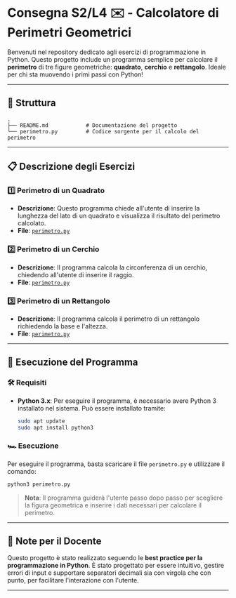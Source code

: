 # Consegna S2/L4 ✉️ - Calcolatore di Perimetri Geometrici

Benvenuti nel repository dedicato agli esercizi di programmazione in Python. Questo progetto include un programma semplice per calcolare il **perimetro** di tre figure geometriche: **quadrato**, **cerchio** e **rettangolo**. Ideale per chi sta muovendo i primi passi con Python!

---

## 📂 Struttura

```plaintext
.
├── README.md            # Documentazione del progetto
└── perimetro.py         # Codice sorgente per il calcolo del perimetro
```

---

## 📋 Descrizione degli Esercizi

### 1️⃣ Perimetro di un Quadrato

- **Descrizione**: Questo programma chiede all'utente di inserire la lunghezza del lato di un quadrato e visualizza il risultato del perimetro calcolato.
- **File**: [`perimetro.py`](./perimetro.py)

### 2️⃣ Perimetro di un Cerchio

- **Descrizione**: Il programma calcola la circonferenza di un cerchio, chiedendo all'utente di inserire il raggio.
- **File**: [`perimetro.py`](./perimetro.py)

### 3️⃣ Perimetro di un Rettangolo

- **Descrizione**: Il programma calcola il perimetro di un rettangolo richiedendo la base e l'altezza.
- **File**: [`perimetro.py`](./perimetro.py)

---

## 🚀 Esecuzione del Programma

### 🛠️ Requisiti

- **Python 3.x**: Per eseguire il programma, è necessario avere Python 3 installato nel sistema. Può essere installato tramite:

  ```bash
  sudo apt update
  sudo apt install python3
  ```

### 🏎️ Esecuzione

Per eseguire il programma, basta scaricare il file `perimetro.py` e utilizzare il comando:

```bash
python3 perimetro.py
```

> **Nota**: Il programma guiderà l'utente passo dopo passo per scegliere la figura geometrica e inserire i dati necessari per calcolare il perimetro.

---

## 📝 Note per il Docente

Questo progetto è stato realizzato seguendo le **best practice per la programmazione in Python**. È stato progettato per essere intuitivo, gestire errori di input e supportare separatori decimali sia con virgola che con punto, per facilitare l'interazione con l'utente.

---
